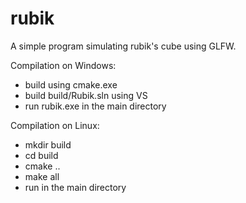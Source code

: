 # rubik

A simple program simulating rubik's cube using GLFW. 

Compilation on Windows:
- build using cmake.exe
- build build/Rubik.sln using VS
- run rubik.exe in the main directory

Compilation on Linux:
- mkdir build
- cd build
- cmake ..
- make all
- run in the main directory
